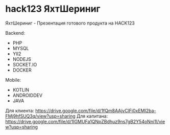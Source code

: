 # hack123 ЯхтШериниг

ЯхтШериниг - Презентация готового продукта на HACK123

Backend:
- PHP
- MYSQL
- YII2
- NODEJS
- SOCKET.IO
- DOCKER

Mobile:
- KOTLIN
- ANDROIDDEV
- JAVA

Для клиента:
https://drive.google.com/file/d/1fQm8AAjvClFj0xEMI2ba-FMj9hfSUQ3q/view?usp=sharing
Для капитана:
https://drive.google.com/file/d/1IGMUFa1QNpZBdhuz9ns7gB2Y54oNni1l/view?usp=sharing